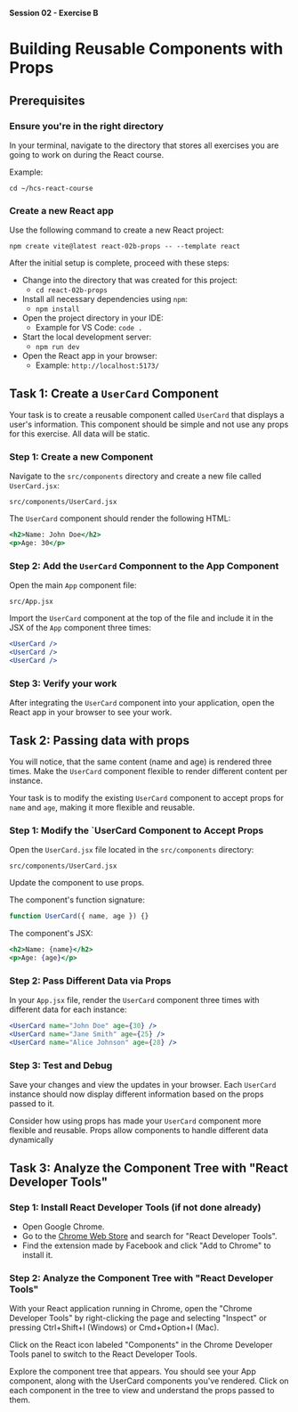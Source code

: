 **Session 02 - Exercise B**

# Building Reusable Components with Props

## Prerequisites

### Ensure you're in the right directory

In your terminal, navigate to the directory that stores all exercises you are going to work on during the React course.

Example:

```
cd ~/hcs-react-course
```

### Create a new React app

Use the following command to create a new React project:

```
npm create vite@latest react-02b-props -- --template react
```

After the initial setup is complete, proceed with these steps:

- Change into the directory that was created for this project:
    - `cd react-02b-props`
- Install all necessary dependencies using `npm`:
    - `npm install`
- Open the project directory in your IDE:
    - Example for VS Code: `code .`
- Start the local development server:
    - `npm run dev`
- Open the React app in your browser:
    - Example: `http://localhost:5173/`

## Task 1: Create a `UserCard` Component

Your task is to create a reusable component called `UserCard` that displays a user's information. This component should be simple and not use any props for this exercise. All data will be static.

### Step 1: Create a new Component

Navigate to the `src/components` directory and create a new file called `UserCard.jsx`:

```
src/components/UserCard.jsx
```

The `UserCard` component should render the following HTML:

```jsx
<h2>Name: John Doe</h2>
<p>Age: 30</p>
```

### Step 2: Add the `UserCard` Componnent to the App Component

Open the main `App` component file:

```
src/App.jsx
```

Import the `UserCard` component at the top of the file and include it in the JSX of the `App` component three times:

```jsx
<UserCard />
<UserCard />
<UserCard />
```

### Step 3: Verify your work

After integrating the `UserCard` component into your application, open the React app in your browser to see your work.

## Task 2: Passing data with props

You will notice, that the same content (name and age) is rendered three times. Make the `UserCard` component flexible to render different content per instance.

Your task is to modify the existing `UserCard` component to accept props for `name` and `age`, making it more flexible and reusable.

### Step 1: Modify the `UserCard Component to Accept Props

Open the `UserCard.jsx` file located in the `src/components` directory:

```
src/components/UserCard.jsx
```

Update the component to use props.

The component's function signature:

```jsx
function UserCard({ name, age }) {}
```
 
The component's JSX:

```jsx
<h2>Name: {name}</h2>
<p>Age: {age}</p>
```

### Step 2: Pass Different Data via Props

In your `App.jsx` file, render the `UserCard` component three times with different data for each instance:

```jsx
<UserCard name="John Doe" age={30} />
<UserCard name="Jane Smith" age={25} />
<UserCard name="Alice Johnson" age={28} />
```

### Step 3: Test and Debug 

Save your changes and view the updates in your browser. Each `UserCard` instance should now display different information based on the props passed to it.

Consider how using props has made your `UserCard` component more flexible and reusable. Props allow components to handle different data dynamically

## Task 3: Analyze the Component Tree with "React Developer Tools"

### Step 1: Install React Developer Tools (if not done already)

- Open Google Chrome.
- Go to the [Chrome Web Store](https://chromewebstore.google.com/) and search for "React Developer Tools".
- Find the extension made by Facebook and click "Add to Chrome" to install it.

### Step 2: Analyze the Component Tree with "React Developer Tools"

With your React application running in Chrome, open the "Chrome Developer Tools" by right-clicking the page and selecting "Inspect" or pressing Ctrl+Shift+I (Windows) or Cmd+Option+I (Mac).

Click on the React icon labeled "Components" in the Chrome Developer Tools panel to switch to the React Developer Tools.

Explore the component tree that appears. You should see your App component, along with the UserCard components you've rendered. Click on each component in the tree to view and understand the props passed to them.

